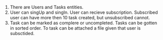 1. There are Users and Tasks entities. 
2. User can singUp and singIn. User can recieve subscription. Subscribed user can have more then 10 task created, but unsubscribed cannot.
3. Task can be marked as complere or uncompleted. Tasks can be gotten in sorted order. To task can be attached a file given that user is subsctided.
